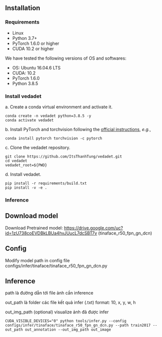 ## Installation
### Requirements

- Linux
- Python 3.7+
- PyTorch 1.6.0 or higher
- CUDA 10.2 or higher

We have tested the following versions of OS and softwares:

- OS: Ubuntu 16.04.6 LTS
- CUDA: 10.2
- PyTorch 1.6.0
- Python 3.8.5

### Install vedadet

a. Create a conda virtual environment and activate it.

```shell
conda create -n vedadet python=3.8.5 -y
conda activate vedadet
```

b. Install PyTorch and torchvision following the [official instructions](https://pytorch.org/), *e.g.*,

```shell
conda install pytorch torchvision -c pytorch
```

c. Clone the vedadet repository.

```shell
git clone https://github.com/ItsThanhTung/vedadet.git
cd vedadet
vedadet_root=${PWD}
```

d. Install vedadet.

```shell
pip install -r requirements/build.txt
pip install -v -e .
```


### Inference
## Download model

Download Pretrained model: https://drive.google.com/uc?id=1zU738coEVDBkLBUa4hvJUucL7dcSBT7v (tinaface_r50_fpn_gn_dcn)

## Config

Modify model path in config file configs/infer/tinaface/tinaface_r50_fpn_gn_dcn.py

## Inference
path là đường dẫn tới file ảnh cần inference

out_path là folder các file kết quả infer (.txt) format: 10, x, y, w, h

out_img_path (optional) visualize ảnh đã được infer


```shell
CUDA_VISIBLE_DEVICES="0" python tools/infer.py --config configs/infer/tinaface/tinaface_r50_fpn_gn_dcn.py --path train2017 --out_path out_annotation --out_img_path out_image
```

